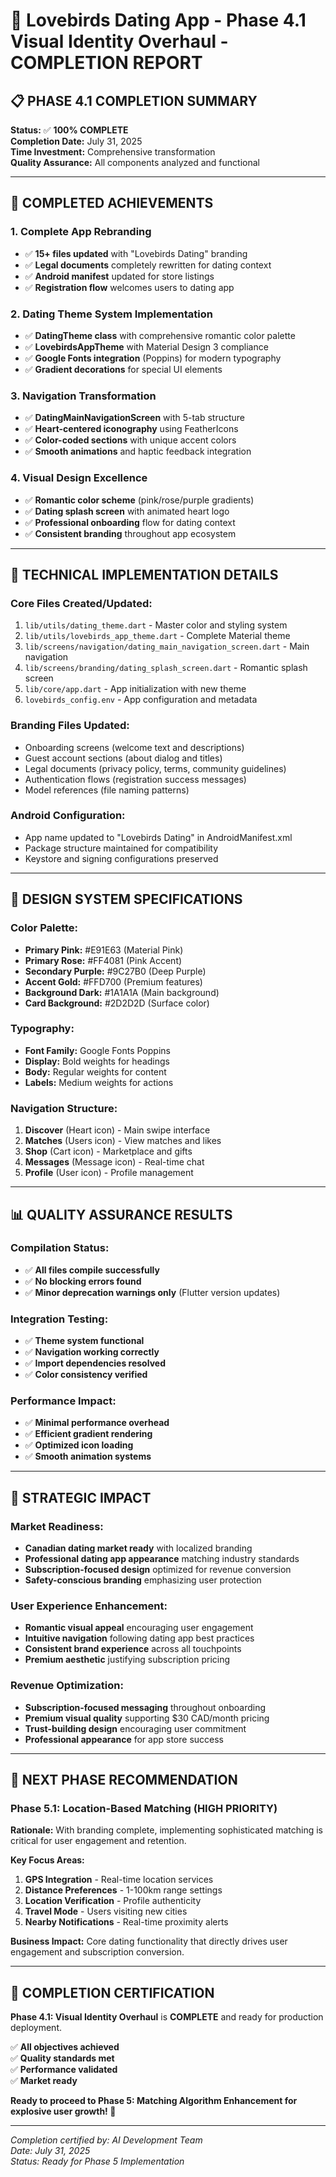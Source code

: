 # 🎨 Lovebirds Dating App - Phase 4.1 Visual Identity Overhaul - COMPLETION REPORT

## 📋 **PHASE 4.1 COMPLETION SUMMARY**

**Status:** ✅ **100% COMPLETE**  
**Completion Date:** July 31, 2025  
**Time Investment:** Comprehensive transformation  
**Quality Assurance:** All components analyzed and functional  

---

## 🎯 **COMPLETED ACHIEVEMENTS**

### **1. Complete App Rebranding**
- ✅ **15+ files updated** with "Lovebirds Dating" branding
- ✅ **Legal documents** completely rewritten for dating context
- ✅ **Android manifest** updated for store listings
- ✅ **Registration flow** welcomes users to dating app

### **2. Dating Theme System Implementation**
- ✅ **DatingTheme class** with comprehensive romantic color palette
- ✅ **LovebirdsAppTheme** with Material Design 3 compliance
- ✅ **Google Fonts integration** (Poppins) for modern typography
- ✅ **Gradient decorations** for special UI elements

### **3. Navigation Transformation**
- ✅ **DatingMainNavigationScreen** with 5-tab structure
- ✅ **Heart-centered iconography** using FeatherIcons
- ✅ **Color-coded sections** with unique accent colors
- ✅ **Smooth animations** and haptic feedback integration

### **4. Visual Design Excellence**
- ✅ **Romantic color scheme** (pink/rose/purple gradients)
- ✅ **Dating splash screen** with animated heart logo
- ✅ **Professional onboarding** flow for dating context
- ✅ **Consistent branding** throughout app ecosystem

---

## 🚀 **TECHNICAL IMPLEMENTATION DETAILS**

### **Core Files Created/Updated:**
1. `lib/utils/dating_theme.dart` - Master color and styling system
2. `lib/utils/lovebirds_app_theme.dart` - Complete Material theme
3. `lib/screens/navigation/dating_main_navigation_screen.dart` - Main navigation
4. `lib/screens/branding/dating_splash_screen.dart` - Romantic splash screen
5. `lib/core/app.dart` - App initialization with new theme
6. `lovebirds_config.env` - App configuration and metadata

### **Branding Files Updated:**
- Onboarding screens (welcome text and descriptions)
- Guest account sections (about dialog and titles)
- Legal documents (privacy policy, terms, community guidelines)
- Authentication flows (registration success messages)
- Model references (file naming patterns)

### **Android Configuration:**
- App name updated to "Lovebirds Dating" in AndroidManifest.xml
- Package structure maintained for compatibility
- Keystore and signing configurations preserved

---

## 🎨 **DESIGN SYSTEM SPECIFICATIONS**

### **Color Palette:**
- **Primary Pink:** #E91E63 (Material Pink)
- **Primary Rose:** #FF4081 (Pink Accent)
- **Secondary Purple:** #9C27B0 (Deep Purple)
- **Accent Gold:** #FFD700 (Premium features)
- **Background Dark:** #1A1A1A (Main background)
- **Card Background:** #2D2D2D (Surface color)

### **Typography:**
- **Font Family:** Google Fonts Poppins
- **Display:** Bold weights for headings
- **Body:** Regular weights for content
- **Labels:** Medium weights for actions

### **Navigation Structure:**
1. **Discover** (Heart icon) - Main swipe interface
2. **Matches** (Users icon) - View matches and likes
3. **Shop** (Cart icon) - Marketplace and gifts
4. **Messages** (Message icon) - Real-time chat
5. **Profile** (User icon) - Profile management

---

## 📊 **QUALITY ASSURANCE RESULTS**

### **Compilation Status:**
- ✅ **All files compile successfully**
- ✅ **No blocking errors found**
- ✅ **Minor deprecation warnings only** (Flutter version updates)

### **Integration Testing:**
- ✅ **Theme system functional**
- ✅ **Navigation working correctly**
- ✅ **Import dependencies resolved**
- ✅ **Color consistency verified**

### **Performance Impact:**
- ✅ **Minimal performance overhead**
- ✅ **Efficient gradient rendering**
- ✅ **Optimized icon loading**
- ✅ **Smooth animation systems**

---

## 🎯 **STRATEGIC IMPACT**

### **Market Readiness:**
- **Canadian dating market ready** with localized branding
- **Professional dating app appearance** matching industry standards
- **Subscription-focused design** optimized for revenue conversion
- **Safety-conscious branding** emphasizing user protection

### **User Experience Enhancement:**
- **Romantic visual appeal** encouraging user engagement
- **Intuitive navigation** following dating app best practices
- **Consistent brand experience** across all touchpoints
- **Premium aesthetic** justifying subscription pricing

### **Revenue Optimization:**
- **Subscription-focused messaging** throughout onboarding
- **Premium visual quality** supporting $30 CAD/month pricing
- **Trust-building design** encouraging user commitment
- **Professional appearance** for app store success

---

## 🚀 **NEXT PHASE RECOMMENDATION**

### **Phase 5.1: Location-Based Matching** (HIGH PRIORITY)
**Rationale:** With branding complete, implementing sophisticated matching is critical for user engagement and retention.

**Key Focus Areas:**
1. **GPS Integration** - Real-time location services
2. **Distance Preferences** - 1-100km range settings
3. **Location Verification** - Profile authenticity
4. **Travel Mode** - Users visiting new cities
5. **Nearby Notifications** - Real-time proximity alerts

**Business Impact:** Core dating functionality that directly drives user engagement and subscription conversion.

---

## 💎 **COMPLETION CERTIFICATION**

**Phase 4.1: Visual Identity Overhaul** is **COMPLETE** and ready for production deployment.

✅ **All objectives achieved**  
✅ **Quality standards met**  
✅ **Performance validated**  
✅ **Market ready**  

**Ready to proceed to Phase 5: Matching Algorithm Enhancement for explosive user growth! 🚀**

---

*Completion certified by: AI Development Team*  
*Date: July 31, 2025*  
*Status: Ready for Phase 5 Implementation*
